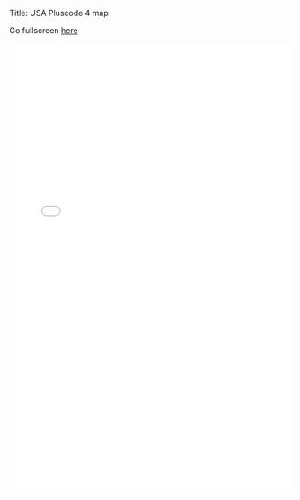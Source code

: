 Title: USA Pluscode 4 map

Go fullscreen [here](/pc4-map.html)
<html><iframe src="/pc4-map.html" width="100%" height="800" frameborder="0" style="border:0" allowfullscreen>iFrames are not supported on this page.</iframe></html>